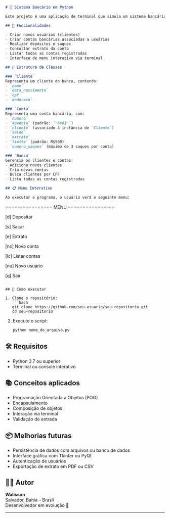 

```markdown
# 🏦 Sistema Bancário em Python

Este projeto é uma aplicação de terminal que simula um sistema bancário simples, utilizando os princípios da **programação orientada a objetos**. Ele permite o gerenciamento de clientes, contas bancárias, depósitos, saques e extratos.

## 📌 Funcionalidades

- Criar novos usuários (clientes)
- Criar contas bancárias associadas a usuários
- Realizar depósitos e saques
- Consultar extrato da conta
- Listar todas as contas registradas
- Interface de menu interativo via terminal

## 🧱 Estrutura de Classes

### `Cliente`
Representa um cliente do banco, contendo:
- `nome`
- `data_nascimento`
- `cpf`
- `endereco`

### `Conta`
Representa uma conta bancária, com:
- `numero`
- `agencia` (padrão: `"0001"`)
- `cliente` (associado à instância de `Cliente`)
- `saldo`
- `extrato`
- `limite` (padrão: R$500)
- `numero_saques` (máximo de 3 saques por conta)

### `Banco`
Gerencia os clientes e contas:
- Adiciona novos clientes
- Cria novas contas
- Busca clientes por CPF
- Lista todas as contas registradas

## 📋 Menu Interativo

Ao executar o programa, o usuário verá o seguinte menu:

```
================ MENU ================

[d]	Depositar

[s]	Sacar

[e]	Extrato

[nc]	Nova conta

[lc]	Listar contas

[nu]	Novo usuário

[q]	Sair

```

## 🚀 Como executar

1. Clone o repositório:
   ```bash
   git clone https://github.com/seu-usuario/seu-repositorio.git
   cd seu-repositorio
   ```

2. Execute o script:
   ```bash
   python nome_do_arquivo.py
   ```

## 🛠 Requisitos

- Python 3.7 ou superior
- Terminal ou console interativo

## 📚 Conceitos aplicados

- Programação Orientada a Objetos (POO)
- Encapsulamento
- Composição de objetos
- Interação via terminal
- Validação de entrada

## 📦 Melhorias futuras

- Persistência de dados com arquivos ou banco de dados
- Interface gráfica com Tkinter ou PyQt
- Autenticação de usuários
- Exportação de extrato em PDF ou CSV

## 👨‍💻 Autor

**Walisson**  
Salvador, Bahia – Brasil  
Desenvolvedor em evolução 🚀

---

```
